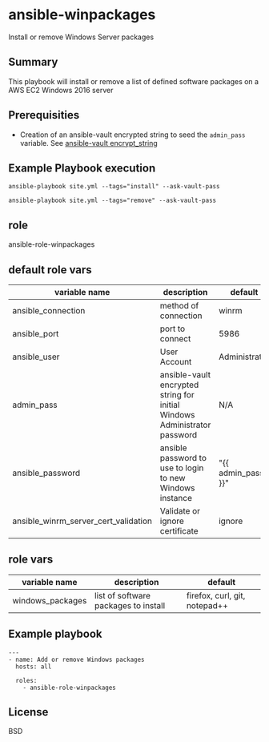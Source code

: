 ansible-winpackages
===============
Install or remove Windows Server packages

Summary
--------
This playbook will install or remove a list of defined software packages on a AWS EC2 Windows 2016 server

Prerequisities
----------------
- Creation of an ansible-vault encrypted string to seed the `admin_pass` variable.  See [ansible-vault encrypt_string](https://docs.ansible.com/ansible/2.4/vault.html#use-encrypt-string-to-create-encrypted-variables-to-embed-in-yaml)

Example Playbook execution
-------------------------
`ansible-playbook site.yml --tags="install" --ask-vault-pass`

`ansible-playbook site.yml --tags="remove" --ask-vault-pass`

role
--------
ansible-role-winpackages

default role vars
------------

| variable name | description | default |
|---------------|-------|---------|
|ansible_connection| method of connection |winrm|
|ansible_port| port to connect  |5986|
|ansible_user| User Account |Administrator|
|admin_pass| ansible-vault encrypted string for initial Windows Administrator password |N/A|
|ansible_password| ansible password to use to login to new Windows instance |"{{ admin_pass }}"|
|ansible_winrm_server_cert_validation| Validate or ignore certificate| ignore|

role vars
------------
| variable name | description | default |
|---------------|-------|---------|
|windows_packages| list of software packages to install |firefox, curl, git, notepad++ |

Example playbook
-----------
```
---
- name: Add or remove Windows packages
  hosts: all

  roles:
    - ansible-role-winpackages
```

License
-------
BSD
